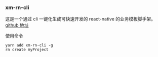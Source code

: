 <!--
 * @Author: wangtao
 * @Date: 2022-02-19 13:48:34
 * @LastEditors: 汪滔
 * @LastEditTime: 2022-02-19 13:57:53
 * @Description: file content
-->

### xm-rn-cli

这是一个通过 cli 一键化生成可快速开发的 react-native 的业务模板脚手架。
[github 地址](https://github.com/WTxiaomage/xm-rn-cli.git)

使用命令

```
yarn add xm-rn-cli -g
rn create myProject
```
